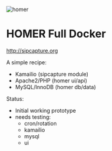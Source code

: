 
![homer](https://camo.githubusercontent.com/c287bf83f8d5969635b5bed047a3e70854bc1840/687474703a2f2f736970636170747572652e6f72672f646174612f696d616765732f736970636170747572655f6865616465722e706e67)

# HOMER Full Docker
http://sipcapture.org

A simple recipe:

* Kamailio (sipcapture module)
* Apache2/PHP (homer ui/api)
* MySQL/InnoDB (homer db/data)

Status:

* Initial working prototype
* needs testing:
  * cron/rotation 
  * kamailio 
  * mysql 
  * ui 


